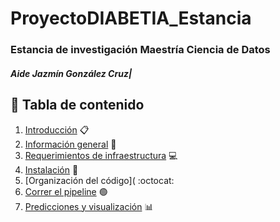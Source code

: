 # ProyectoDIABETIA_Estancia
### Estancia de investigación Maestría Ciencia de Datos
##### Aide Jazmín González Cruz|

## :large_blue_circle: Tabla de contenido

1. [Introducción]() :clipboard:
2. [Información general]() :bookmark_tabs:
3. [Requerimientos de infraestructura]() :computer:
4. [Instalación]() :minidisc:
5. [Organización del código]( :octocat:
6. [Correr el pipeline]() :green_circle:
7. [Predicciones y visualización]() :bar_chart:
